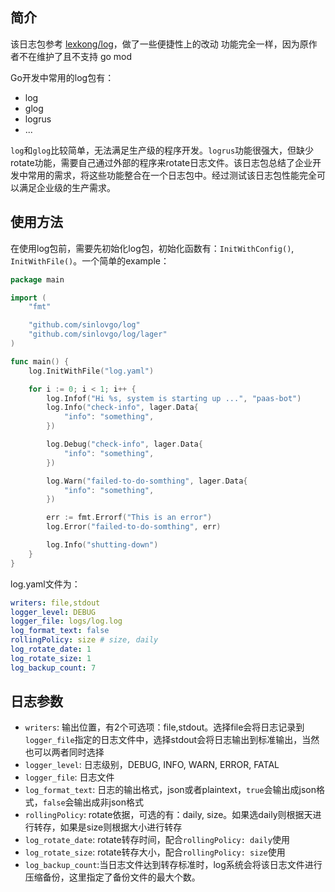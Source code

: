 ## 简介

该日志包参考 [lexkong/log](https://github.com/lexkong/log)，做了一些便捷性上的改动
功能完全一样，因为原作者不在维护了且不支持 go mod

Go开发中常用的log包有：

+ log
+ glog
+ logrus
+ ...

`log`和`glog`比较简单，无法满足生产级的程序开发。`logrus`功能很强大，但缺少rotate功能，需要自己通过外部的程序来rotate日志文件。该日志包总结了企业开发中常用的需求，将这些功能整合在一个日志包中。经过测试该日志包性能完全可以满足企业级的生产需求。

## 使用方法

在使用log包前，需要先初始化log包，初始化函数有：`InitWithConfig()`, `InitWithFile()`。一个简单的example：

```go
package main

import (
	"fmt"

	"github.com/sinlovgo/log"
	"github.com/sinlovgo/log/lager"
)

func main() {
	log.InitWithFile("log.yaml")

	for i := 0; i < 1; i++ {
		log.Infof("Hi %s, system is starting up ...", "paas-bot")
		log.Info("check-info", lager.Data{
			"info": "something",
		})

		log.Debug("check-info", lager.Data{
			"info": "something",
		})

		log.Warn("failed-to-do-somthing", lager.Data{
			"info": "something",
		})

		err := fmt.Errorf("This is an error")
		log.Error("failed-to-do-somthing", err)

		log.Info("shutting-down")
	}
}
```

log.yaml文件为：

```yaml
writers: file,stdout
logger_level: DEBUG
logger_file: logs/log.log
log_format_text: false
rollingPolicy: size # size, daily
log_rotate_date: 1
log_rotate_size: 1
log_backup_count: 7
```

## 日志参数

+ `writers`: 输出位置，有2个可选项：file,stdout。选择file会将日志记录到`logger_file`指定的日志文件中，选择stdout会将日志输出到标准输出，当然也可以两者同时选择
+ `logger_level`: 日志级别，DEBUG, INFO, WARN, ERROR, FATAL
+ `logger_file`: 日志文件
+ `log_format_text`: 日志的输出格式，json或者plaintext，`true`会输出成json格式，`false`会输出成非json格式
+ `rollingPolicy`: rotate依据，可选的有：daily, size。如果选daily则根据天进行转存，如果是size则根据大小进行转存
+ `log_rotate_date`: rotate转存时间，配合`rollingPolicy: daily`使用
+ `log_rotate_size`: rotate转存大小，配合`rollingPolicy: size`使用
+ `log_backup_count`:当日志文件达到转存标准时，log系统会将该日志文件进行压缩备份，这里指定了备份文件的最大个数。
